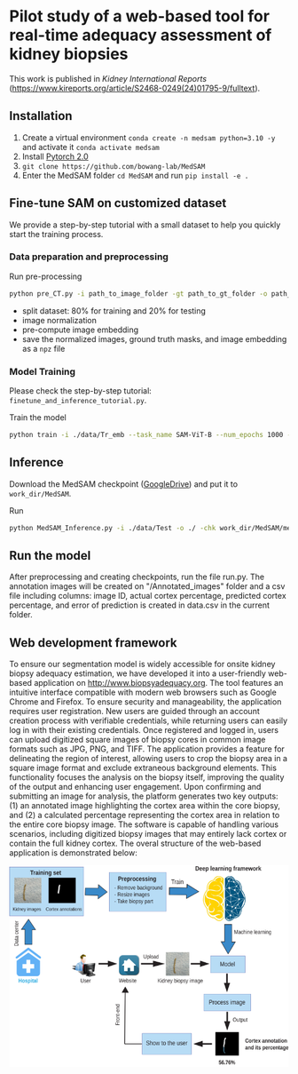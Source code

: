 # Pilot study of a web-based tool for real-time adequacy assessment of kidney biopsies

This work is published in _Kidney International Reports_ (https://www.kireports.org/article/S2468-0249(24)01795-9/fulltext).

## Installation 
1. Create a virtual environment `conda create -n medsam python=3.10 -y` and activate it `conda activate medsam`
2. Install [Pytorch 2.0](https://pytorch.org/)
3. `git clone https://github.com/bowang-lab/MedSAM`
4. Enter the MedSAM folder `cd MedSAM` and run `pip install -e .`




## Fine-tune SAM on customized dataset

We provide a step-by-step tutorial with a small dataset to help you quickly start the training process.

### Data preparation and preprocessing

Run pre-processing


```bash
python pre_CT.py -i path_to_image_folder -gt path_to_gt_folder -o path_to_output
```

- split dataset: 80% for training and 20% for testing
- image normalization
- pre-compute image embedding
- save the normalized images, ground truth masks, and image embedding as a `npz` file


### Model Training

Please check the step-by-step tutorial: `finetune_and_inference_tutorial.py`.

Train the model

```bash
python train -i ./data/Tr_emb --task_name SAM-ViT-B --num_epochs 1000 --batch_size 8 --lr 1e-5
```



## Inference

Download the MedSAM checkpoint ([GoogleDrive](https://drive.google.com/drive/folders/1bWv_Zs5oYLpGMAvbotnlNXJPq7ltRUvF?usp=share_link)) and put it to `work_dir/MedSAM`. 

Run

```bash
python MedSAM_Inference.py -i ./data/Test -o ./ -chk work_dir/MedSAM/medsam_20230423_vit_b_0.0.1.pth
```

## Run the model
After preprocessing and creating checkpoints, run the file run.py. The annotation images will be created on "/Annotated_images" folder and a csv file
including columns: image ID, actual cortex percentage, predicted cortex percentage, and error of prediction is created in data.csv in the current folder.


## Web development framework
To ensure our segmentation model is widely accessible for onsite kidney biopsy adequacy estimation, we have developed it into a user-friendly web-based application on http://www.biopsyadequacy.org. The tool features an intuitive interface compatible with modern web browsers such as Google Chrome and Firefox. To ensure security and manageability, the application requires user registration. New users are guided through an account creation process with verifiable credentials, while returning users can easily log in with their existing credentials.
Once registered and logged in, users can upload digitized square images of biopsy cores in common image formats such as JPG, PNG, and TIFF. The application provides a feature for delineating the region of interest, allowing users to crop the biopsy area in a square image format and exclude extraneous background elements. This functionality focuses the analysis on the biopsy itself, improving the quality of the output and enhancing user engagement.
Upon confirming and submitting an image for analysis, the platform generates two key outputs: (1) an annotated image highlighting the cortex area within the core biopsy, and (2) a calculated percentage representing the cortex area in relation to the entire core biopsy image. The software is capable of handling various scenarios, including digitized biopsy images that may entirely lack cortex or contain the full kidney cortex. The overal structure of the web-based application is demonstrated below:

<img src = "https://github.com/vkola-lab/kir2024/blob/main/Figure%201.svg">

```

